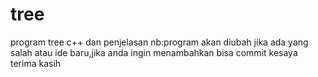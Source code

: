 # tree
program tree c++ dan penjelasan
nb:program akan diubah jika ada yang salah atau ide baru,jika anda ingin menambahkan bisa commit kesaya terima kasih

